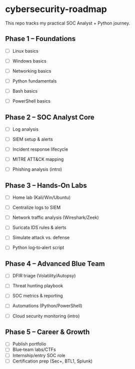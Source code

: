 # cybersecurity-roadmap



This repo tracks my practical SOC Analyst + Python journey.


## Phase 1 – Foundations
- [ ] Linux basics
- [ ] Windows basics
- [ ] Networking basics
- [ ] Python fundamentals
- [ ] Bash basics
- [ ] PowerShell basics


## Phase 2 – SOC Analyst Core
- [ ] Log analysis
- [ ] SIEM setup & alerts
- [ ] Incident response lifecycle
- [ ] MITRE ATT&CK mapping
- [ ] Phishing analysis (intro)


## Phase 3 – Hands‑On Labs
- [ ] Home lab (Kali/Win/Ubuntu)
- [ ] Centralize logs to SIEM
- [ ] Network traffic analysis (Wireshark/Zeek)
- [ ] Suricata IDS rules & alerts
- [ ] Simulate attack vs. defense
- [ ] Python log‑to‑alert script


## Phase 4 – Advanced Blue Team
- [ ] DFIR triage (Volatility/Autopsy)
- [ ] Threat hunting playbook
- [ ] SOC metrics & reporting
- [ ] Automations (Python/PowerShell)
- [ ] Cloud security monitoring (intro)


## Phase 5 – Career & Growth
- [ ] Publish portfolio
- [ ] Blue‑team labs/CTFs
- [ ] Internship/entry SOC role
- [ ] Certification prep (Sec+, BTL1, Splunk)
